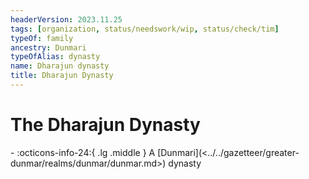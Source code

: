 ```yaml
---
headerVersion: 2023.11.25
tags: [organization, status/needswork/wip, status/check/tim]
typeOf: family
ancestry: Dunmari
typeOfAlias: dynasty
name: Dharajun dynasty
title: Dharajun Dynasty
---
```

# The Dharajun Dynasty
<div class="grid cards ext-narrow-margin ext-one-column" markdown>
-
   :octicons-info-24:{ .lg .middle } A [Dunmari](<../../gazetteer/greater-dunmar/realms/dunmar/dunmar.md>) dynasty  
</div>


